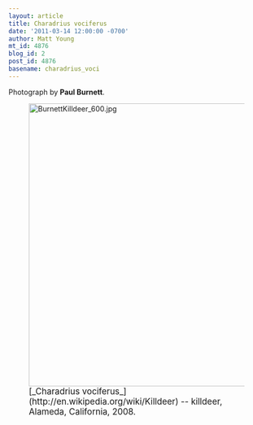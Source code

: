 ```yaml
---
layout: article
title: Charadrius vociferus
date: '2011-03-14 12:00:00 -0700'
author: Matt Young
mt_id: 4876
blog_id: 2
post_id: 4876
basename: charadrius_voci
---
```

Photograph by **Paul Burnett**.

<figure>
<img src="/PT/uploads/2011/BurnettKilldeer_600.jpg" alt="BurnettKilldeer_600.jpg" width="600" height="557" />
<figcaption markdown="span">
<big>[_Charadrius vociferus_](http://en.wikipedia.org/wiki/Killdeer) -- killdeer, Alameda, California, 2008.</big>

</figcaption>
</figure>
